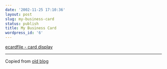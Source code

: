 ```yaml
---
date: '2002-11-25 17:10:36'
layout: post
slug: my-business-card
status: publish
title: My Business Card
wordpress_id: '6'
---
```


[ecardfile - card display](https://ecardfile.com/id/eob)


* * *


Copied from [old blog](http://web.archive.org/web/20030717051544/www.obrain.com/Eamonn/archives/000007.html)
